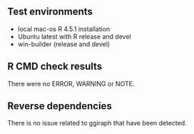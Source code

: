 ## Test environments

- local mac-os R 4.5.1 installation
- Ubuntu latest with R release and devel
- win-builder (release and devel)

## R CMD check results

There were no ERROR, WARNING or NOTE.

## Reverse dependencies

There is no issue related to ggiraph that have been detected.

